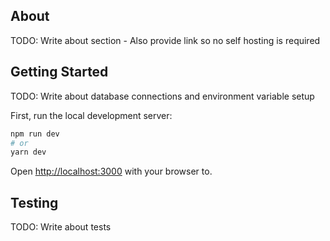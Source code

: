 
## About

TODO: Write about section - Also provide link so no self hosting is required

## Getting Started

TODO: Write about database connections and environment variable setup

First, run the local development server:

```bash
npm run dev
# or
yarn dev
```

Open [http://localhost:3000](http://localhost:3000) with your browser to.

## Testing

TODO: Write about tests

